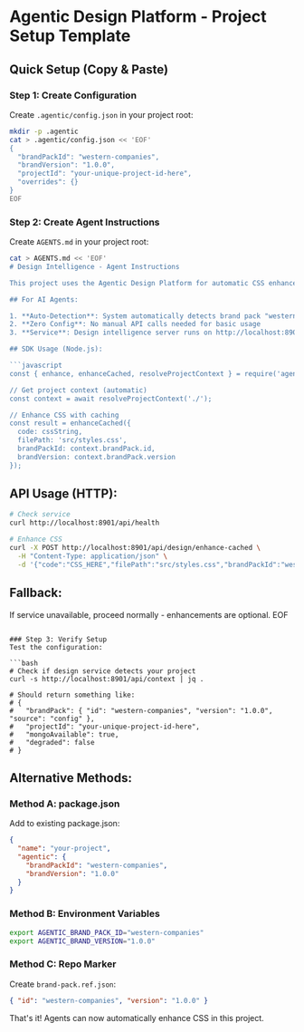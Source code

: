 # Agentic Design Platform - Project Setup Template

## Quick Setup (Copy & Paste)

### Step 1: Create Configuration
Create `.agentic/config.json` in your project root:

```bash
mkdir -p .agentic
cat > .agentic/config.json << 'EOF'
{
  "brandPackId": "western-companies",
  "brandVersion": "1.0.0",
  "projectId": "your-unique-project-id-here",
  "overrides": {}
}
EOF
```

### Step 2: Create Agent Instructions
Create `AGENTS.md` in your project root:

```bash
cat > AGENTS.md << 'EOF'
# Design Intelligence - Agent Instructions

This project uses the Agentic Design Platform for automatic CSS enhancement.

## For AI Agents:

1. **Auto-Detection**: System automatically detects brand pack "western-companies"
2. **Zero Config**: No manual API calls needed for basic usage
3. **Service**: Design intelligence server runs on http://localhost:8901

## SDK Usage (Node.js):

```javascript
const { enhance, enhanceCached, resolveProjectContext } = require('agentic-design-sdk');

// Get project context (automatic)
const context = await resolveProjectContext('./');

// Enhance CSS with caching
const result = enhanceCached({ 
  code: cssString, 
  filePath: 'src/styles.css',
  brandPackId: context.brandPack.id,
  brandVersion: context.brandPack.version
});
```

## API Usage (HTTP):

```bash
# Check service
curl http://localhost:8901/api/health

# Enhance CSS
curl -X POST http://localhost:8901/api/design/enhance-cached \
  -H "Content-Type: application/json" \
  -d '{"code":"CSS_HERE","filePath":"src/styles.css","brandPackId":"western-companies"}'
```

## Fallback:
If service unavailable, proceed normally - enhancements are optional.
EOF
```

### Step 3: Verify Setup
Test the configuration:

```bash
# Check if design service detects your project
curl -s http://localhost:8901/api/context | jq .

# Should return something like:
# {
#   "brandPack": { "id": "western-companies", "version": "1.0.0", "source": "config" },
#   "projectId": "your-unique-project-id-here",
#   "mongoAvailable": true,
#   "degraded": false
# }
```

## Alternative Methods:

### Method A: package.json
Add to existing package.json:
```json
{
  "name": "your-project",
  "agentic": {
    "brandPackId": "western-companies",
    "brandVersion": "1.0.0"
  }
}
```

### Method B: Environment Variables
```bash
export AGENTIC_BRAND_PACK_ID="western-companies"
export AGENTIC_BRAND_VERSION="1.0.0"
```

### Method C: Repo Marker
Create `brand-pack.ref.json`:
```json
{ "id": "western-companies", "version": "1.0.0" }
```

That's it! Agents can now automatically enhance CSS in this project.